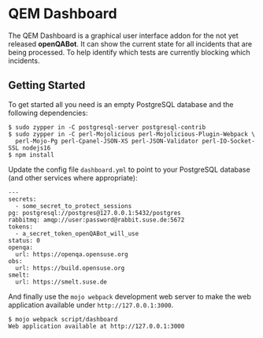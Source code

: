 # QEM Dashboard

  The QEM Dashboard is a graphical user interface addon for the not yet released **openQABot**. It can show the current
  state for all incidents that are being processed. To help identify which tests are currently blocking which incidents.

## Getting Started

  To get started all you need is an empty PostgreSQL database and the following dependencies:

    $ sudo zypper in -C postgresql-server postgresql-contrib
    $ sudo zypper in -C perl-Mojolicious perl-Mojolicious-Plugin-Webpack \
      perl-Mojo-Pg perl-Cpanel-JSON-XS perl-JSON-Validator perl-IO-Socket-SSL nodejs16
    $ npm install

  Update the config file `dashboard.yml` to point to your PostgreSQL database (and other services where appropriate):

    ---
    secrets:
      - some_secret_to_protect_sessions
    pg: postgresql://postgres@127.0.0.1:5432/postgres
    rabbitmq: amqp://user:password@rabbit.suse.de:5672
    tokens:
      - a_secret_token_openQABot_will_use
    status: 0
    openqa:
      url: https://openqa.opensuse.org
    obs:
      url: https://build.opensuse.org
    smelt:
      url: https://smelt.suse.de


  And finally use the `mojo webpack` development web server to make the web application available under
  `http://127.0.0.1:3000`.

    $ mojo webpack script/dashboard
    Web application available at http://127.0.0.1:3000
